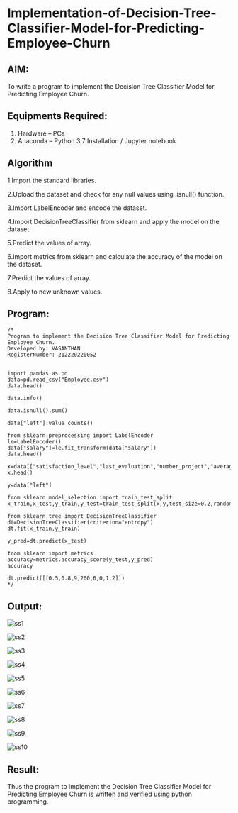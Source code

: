 # Implementation-of-Decision-Tree-Classifier-Model-for-Predicting-Employee-Churn

## AIM:
To write a program to implement the Decision Tree Classifier Model for Predicting Employee Churn.

## Equipments Required:
1. Hardware – PCs
2. Anaconda – Python 3.7 Installation / Jupyter notebook

## Algorithm
1.Import the standard libraries. 

2.Upload the dataset and check for any null values using .isnull() function. 

3.Import LabelEncoder and encode the dataset. 

4.Import DecisionTreeClassifier from sklearn and apply the model on the dataset. 

5.Predict the values of array. 

6.Import metrics from sklearn and calculate the accuracy of the model on the dataset. 

7.Predict the values of array. 

8.Apply to new unknown values.

## Program:
```
/*
Program to implement the Decision Tree Classifier Model for Predicting Employee Churn.
Developed by: VASANTHAN 
RegisterNumber: 212220220052


import pandas as pd
data=pd.read_csv("Employee.csv")
data.head()

data.info()

data.isnull().sum()

data["left"].value_counts()

from sklearn.preprocessing import LabelEncoder
le=LabelEncoder()
data["salary"]=le.fit_transform(data["salary"])
data.head()

x=data[["satisfaction_level","last_evaluation","number_project","average_montly_hours","time_spend_company","Work_accident","promotion_last_5years","salary"]]
x.head()

y=data["left"]

from sklearn.model_selection import train_test_split
x_train,x_test,y_train,y_test=train_test_split(x,y,test_size=0.2,random_state=100)

from sklearn.tree import DecisionTreeClassifier
dt=DecisionTreeClassifier(criterion="entropy")
dt.fit(x_train,y_train)

y_pred=dt.predict(x_test)

from sklearn import metrics
accuracy=metrics.accuracy_score(y_test,y_pred)
accuracy

dt.predict([[0.5,0.8,9,260,6,0,1,2]])
*/
```

## Output:
![ss1](https://user-images.githubusercontent.com/115924983/203999566-26fd458e-2671-4ab0-a75b-0f8c87bd2335.png)

![ss2](https://user-images.githubusercontent.com/115924983/203999587-bc804e18-b5ce-4245-a33e-b52941002fd0.png)

![ss3](https://user-images.githubusercontent.com/115924983/203999625-6a522fa5-a3c7-41d5-b7da-eb92013c8fae.png)

![ss4](https://user-images.githubusercontent.com/115924983/203999647-e0cb47f8-735e-4185-968b-6397ef410184.png)

![ss5](https://user-images.githubusercontent.com/115924983/203999665-a17900f5-12d1-4a46-bbb2-bb2f13623237.png)

![ss6](https://user-images.githubusercontent.com/115924983/203999678-67910e35-8c2c-4a3b-aaca-3b6be59f88f8.png)

![ss7](https://user-images.githubusercontent.com/115924983/203999693-0d39e0b6-785d-4bc9-ba31-cf8b51c719b6.png)

![ss8](https://user-images.githubusercontent.com/115924983/203999719-526ead30-243e-40ad-870a-8fef2d4bd832.png)

![ss9](https://user-images.githubusercontent.com/115924983/203999764-beebe4fa-14fa-4e14-8beb-2b22563ef697.png)

![ss10](https://user-images.githubusercontent.com/115924983/203999791-1b1872e7-6c1b-4788-b33e-cbefb357c754.png)


## Result:
Thus the program to implement the  Decision Tree Classifier Model for Predicting Employee Churn is written and verified using python programming.
